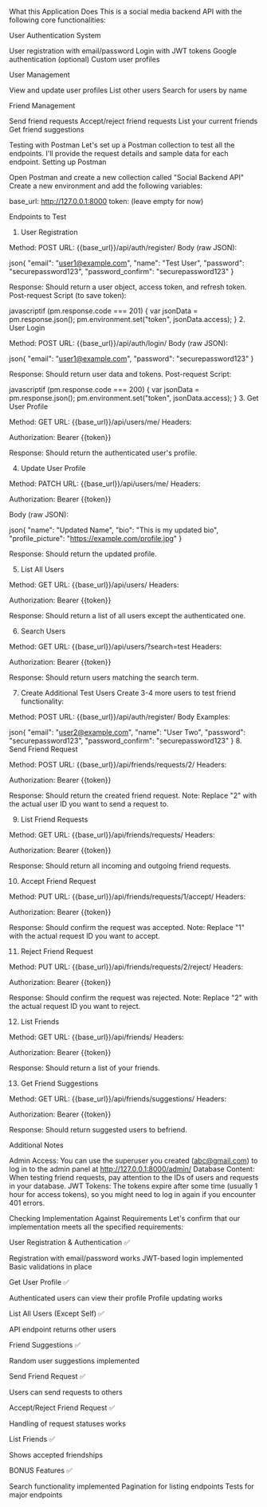 What this Application Does
This is a social media backend API with the following core functionalities:

User Authentication System

User registration with email/password
Login with JWT tokens
Google authentication (optional)
Custom user profiles


User Management

View and update user profiles
List other users
Search for users by name


Friend Management

Send friend requests
Accept/reject friend requests
List your current friends
Get friend suggestions



Testing with Postman
Let's set up a Postman collection to test all the endpoints. I'll provide the request details and sample data for each endpoint.
Setting up Postman

Open Postman and create a new collection called "Social Backend API"
Create a new environment and add the following variables:

base_url: http://127.0.0.1:8000
token: (leave empty for now)



Endpoints to Test
1. User Registration

Method: POST
URL: {{base_url}}/api/auth/register/
Body (raw JSON):

json{
  "email": "user1@example.com",
  "name": "Test User",
  "password": "securepassword123",
  "password_confirm": "securepassword123"
}

Response: Should return a user object, access token, and refresh token.
Post-request Script (to save token):

javascriptif (pm.response.code === 201) {
    var jsonData = pm.response.json();
    pm.environment.set("token", jsonData.access);
}
2. User Login

Method: POST
URL: {{base_url}}/api/auth/login/
Body (raw JSON):

json{
  "email": "user1@example.com",
  "password": "securepassword123"
}

Response: Should return user data and tokens.
Post-request Script:

javascriptif (pm.response.code === 200) {
    var jsonData = pm.response.json();
    pm.environment.set("token", jsonData.access);
}
3. Get User Profile

Method: GET
URL: {{base_url}}/api/users/me/
Headers:

Authorization: Bearer {{token}}


Response: Should return the authenticated user's profile.

4. Update User Profile

Method: PATCH
URL: {{base_url}}/api/users/me/
Headers:

Authorization: Bearer {{token}}


Body (raw JSON):

json{
  "name": "Updated Name",
  "bio": "This is my updated bio",
  "profile_picture": "https://example.com/profile.jpg"
}

Response: Should return the updated profile.

5. List All Users

Method: GET
URL: {{base_url}}/api/users/
Headers:

Authorization: Bearer {{token}}


Response: Should return a list of all users except the authenticated one.

6. Search Users

Method: GET
URL: {{base_url}}/api/users/?search=test
Headers:

Authorization: Bearer {{token}}


Response: Should return users matching the search term.

7. Create Additional Test Users
Create 3-4 more users to test friend functionality:

Method: POST
URL: {{base_url}}/api/auth/register/
Body Examples:

json{
  "email": "user2@example.com",
  "name": "User Two",
  "password": "securepassword123",
  "password_confirm": "securepassword123"
}
8. Send Friend Request

Method: POST
URL: {{base_url}}/api/friends/requests/2/
Headers:

Authorization: Bearer {{token}}


Response: Should return the created friend request.
Note: Replace "2" with the actual user ID you want to send a request to.

9. List Friend Requests

Method: GET
URL: {{base_url}}/api/friends/requests/
Headers:

Authorization: Bearer {{token}}


Response: Should return all incoming and outgoing friend requests.

10. Accept Friend Request

Method: PUT
URL: {{base_url}}/api/friends/requests/1/accept/
Headers:

Authorization: Bearer {{token}}


Response: Should confirm the request was accepted.
Note: Replace "1" with the actual request ID you want to accept.

11. Reject Friend Request

Method: PUT
URL: {{base_url}}/api/friends/requests/2/reject/
Headers:

Authorization: Bearer {{token}}


Response: Should confirm the request was rejected.
Note: Replace "2" with the actual request ID you want to reject.

12. List Friends

Method: GET
URL: {{base_url}}/api/friends/
Headers:

Authorization: Bearer {{token}}


Response: Should return a list of your friends.

13. Get Friend Suggestions

Method: GET
URL: {{base_url}}/api/friends/suggestions/
Headers:

Authorization: Bearer {{token}}


Response: Should return suggested users to befriend.

Additional Notes

Admin Access: You can use the superuser you created (abc@gmail.com) to log in to the admin panel at http://127.0.0.1:8000/admin/
Database Content: When testing friend requests, pay attention to the IDs of users and requests in your database.
JWT Tokens: The tokens expire after some time (usually 1 hour for access tokens), so you might need to log in again if you encounter 401 errors.

Checking Implementation Against Requirements
Let's confirm that our implementation meets all the specified requirements:

User Registration & Authentication ✅

Registration with email/password works
JWT-based login implemented
Basic validations in place


Get User Profile ✅

Authenticated users can view their profile
Profile updating works


List All Users (Except Self) ✅

API endpoint returns other users


Friend Suggestions ✅

Random user suggestions implemented


Send Friend Request ✅

Users can send requests to others


Accept/Reject Friend Request ✅

Handling of request statuses works


List Friends ✅

Shows accepted friendships


BONUS Features ✅

Search functionality implemented
Pagination for listing endpoints
Tests for major endpoints